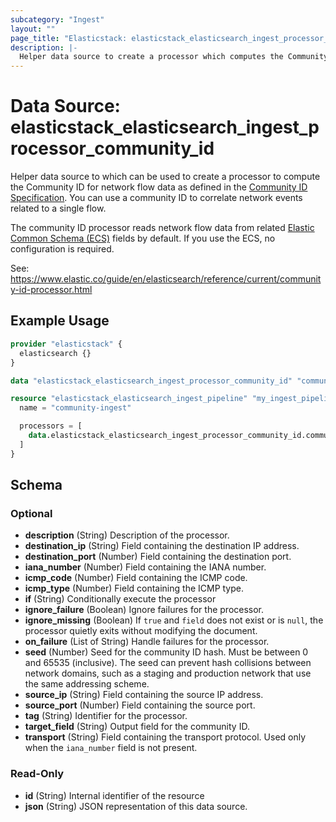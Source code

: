 ```yaml
---
subcategory: "Ingest"
layout: ""
page_title: "Elasticstack: elasticstack_elasticsearch_ingest_processor_community_id Data Source"
description: |-
  Helper data source to create a processor which computes the Community ID for network flow data as defined in the Community ID Specification.  
---
```


# Data Source: elasticstack_elasticsearch_ingest_processor_community_id

Helper data source to which can be used to create a processor to compute the Community ID for network flow data as defined in the [Community ID Specification](https://github.com/corelight/community-id-spec). 
You can use a community ID to correlate network events related to a single flow.

The community ID processor reads network flow data from related [Elastic Common Schema (ECS)](https://www.elastic.co/guide/en/ecs/1.12) fields by default. If you use the ECS, no configuration is required.

See: https://www.elastic.co/guide/en/elasticsearch/reference/current/community-id-processor.html

## Example Usage

```terraform
provider "elasticstack" {
  elasticsearch {}
}

data "elasticstack_elasticsearch_ingest_processor_community_id" "community" {}

resource "elasticstack_elasticsearch_ingest_pipeline" "my_ingest_pipeline" {
  name = "community-ingest"

  processors = [
    data.elasticstack_elasticsearch_ingest_processor_community_id.community.json
  ]
}
```

<!-- schema generated by tfplugindocs -->
## Schema

### Optional

- **description** (String) Description of the processor.
- **destination_ip** (String) Field containing the destination IP address.
- **destination_port** (Number) Field containing the destination port.
- **iana_number** (Number) Field containing the IANA number.
- **icmp_code** (Number) Field containing the ICMP code.
- **icmp_type** (Number) Field containing the ICMP type.
- **if** (String) Conditionally execute the processor
- **ignore_failure** (Boolean) Ignore failures for the processor.
- **ignore_missing** (Boolean) If `true` and `field` does not exist or is `null`, the processor quietly exits without modifying the document.
- **on_failure** (List of String) Handle failures for the processor.
- **seed** (Number) Seed for the community ID hash. Must be between 0 and 65535 (inclusive). The seed can prevent hash collisions between network domains, such as a staging and production network that use the same addressing scheme.
- **source_ip** (String) Field containing the source IP address.
- **source_port** (Number) Field containing the source port.
- **tag** (String) Identifier for the processor.
- **target_field** (String) Output field for the community ID.
- **transport** (String) Field containing the transport protocol. Used only when the `iana_number` field is not present.

### Read-Only

- **id** (String) Internal identifier of the resource
- **json** (String) JSON representation of this data source.

